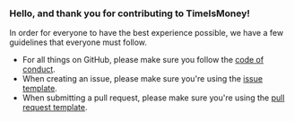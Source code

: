 ### Hello, and thank you for contributing to TimeIsMoney!  
In order for everyone to have the best experience possible, we have a few guidelines that everyone must follow.  
- For all things on GitHub, please make sure you follow the [code of conduct](https://github.com/mastercake10/TimeIsMoney/blob/master/CODE_OF_CONDUCT.md).    
- When creating an issue, please make sure you're using the [issue template](https://github.com/mastercake10/TimeIsMoney/blob/master/ISSUE_TEMPLATE.md).    
- When submitting a pull request, please make sure you're using the [pull request template](https://github.com/mastercake10/TimeIsMoney/blob/master/PULL_REQUEST_TEMPLATE.md).    
